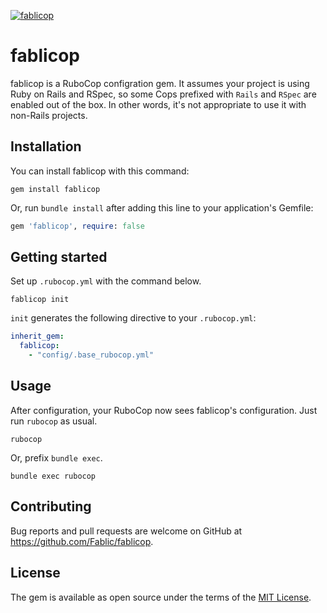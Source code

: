 <a href="https://rubygems.org/gems/fablicop"><img alt="fablicop" src="https://img.shields.io/gem/v/fablicop"></a>

# fablicop

fablicop is a RuboCop configration gem.
It assumes your project is using Ruby on Rails and RSpec, so some Cops prefixed with `Rails` and `RSpec` are enabled out of the box.
In other words, it's not appropriate to use it with non-Rails projects.

## Installation

You can install fablicop with this command:

```console
gem install fablicop
```

Or, run `bundle install` after adding this line to your application's Gemfile:

```ruby
gem 'fablicop', require: false
```

## Getting started

Set up `.rubocop.yml` with the command below.

```console
fablicop init
```

`init` generates the following directive to your `.rubocop.yml`:

```yaml
inherit_gem:
  fablicop:
    - "config/.base_rubocop.yml"
```

## Usage

After configuration, your RuboCop now sees fablicop's configuration. Just run `rubocop` as usual.

```console
rubocop
```

Or, prefix `bundle exec`.

```console
bundle exec rubocop
```

## Contributing

Bug reports and pull requests are welcome on GitHub at https://github.com/Fablic/fablicop.


## License

The gem is available as open source under the terms of the [MIT License](http://opensource.org/licenses/MIT).
